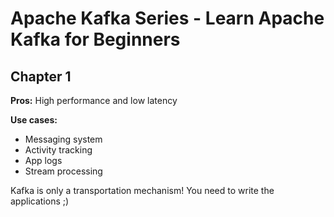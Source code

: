 # Apache Kafka Series - Learn Apache Kafka for Beginners

## Chapter 1

**Pros:**
High performance and low latency

**Use cases:**
- Messaging system
- Activity tracking
- App logs
- Stream processing

Kafka is only a transportation mechanism! You need to write the applications ;)
